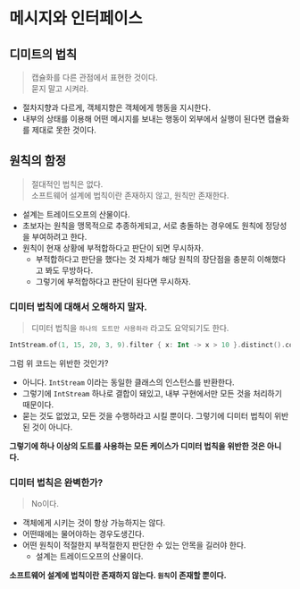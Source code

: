 # 메시지와 인터페이스

## 디미트의 법칙

> 캡슐화를 다른 관점에서 표현한 것이다.    
> 묻지 말고 시켜라.

- 절차지향과 다르게, 객체지향은 객체에게 행동을 지시한다.
- 내부의 상태를 이용해 어떤 메시지를 보내는 행동이 외부에서 실행이 된다면 캡슐화를 제대로 못한 것이다.

## 원칙의 함정

> 절대적인 법칙은 없다.    
> 소프트웨어 설계에 법칙이란 존재하지 않고, 원칙만 존재한다.

- 설계는 트레이드오프의 산물이다.
- 초보자는 원칙을 맹목적으로 추종하게되고, 서로 충돌하는 경우에도 원칙에 정당성을 부여하려고 한다.
- 원칙이 현재 상황에 부적합하다고 판단이 되면 무시하자.
  - 부적합하다고 판단을 했다는 것 자체가 해당 원칙의 장단점을 충분히 이해했다고 봐도 무방하다.
  - 그렇기에 부적합하다고 판단이 된다면 무시하자.

### 디미터 법칙에 대해서 오해하지 말자.

> 디미터 법칙을 `하나의 도트만 사용하라` 라고도 요약되기도 한다.

```kotlin
IntStream.of(1, 15, 20, 3, 9).filter { x: Int -> x > 10 }.distinct().count()
```

그럼 위 코드는 위반한 것인가?    

- 아니다. `IntStream` 이라는 동일한 클래스의 인스턴스를 반환한다.
- 그렇기에 `IntStream` 하나로 결합이 돼있고, 내부 구현에서만 모든 것을 처리하기 때문이다.
- 묻는 것도 없었고, 모든 것을 수행하라고 시킬 뿐이다. 그렇기에 디미터 법칙이 위반된 것이 아니다.

**그렇기에 하나 이상의 도트를 사용하는 모든 케이스가 디미터 법칙을 위반한 것은 아니다.**

### 디미터 법칙은 완벽한가?

> No이다.

- 객체에게 시키는 것이 항상 가능하지는 않다.
- 어떤때에는 물어야하는 경우도생긴다.
- 어떤 원칙이 적절한지 부적절한지 판단한 수 있는 안목을 길러야 한다.
  - 설계는 트레이드오프의 산물이다.



**소프트웨어 설계에 법칙이란 존재하지 않는다. `원칙`이 존재할 뿐이다.**
